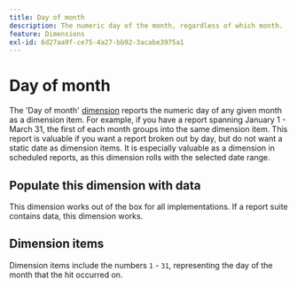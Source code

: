 ```yaml
---
title: Day of month
description: The numeric day of the month, regardless of which month.
feature: Dimensions
exl-id: 6d27aa9f-ce75-4a27-bb92-3acabe3975a1
---
```

# Day of month

The 'Day of month' [dimension](overview.md) reports the numeric day of any given month as a dimension item. For example, if you have a report spanning January 1 - March 31, the first of each month groups into the same dimension item. This report is valuable if you want a report broken out by day, but do not want a static date as dimension items. It is especially valuable as a dimension in scheduled reports, as this dimension rolls with the selected date range.

## Populate this dimension with data

This dimension works out of the box for all implementations. If a report suite contains data, this dimension works.

## Dimension items

Dimension items include the numbers `1` - `31`, representing the day of the month that the hit occurred on.
